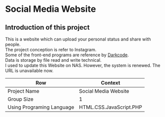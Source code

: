 # Social Media Website

## Introduction of this project

This is a website which can upload your personal status and share with people.</br>
The project conception is refer to Instagram.</br>
Some of the front-end programs are reference by [Darkcode](https://www.youtube.com/channel/UCD3KVjbb7aq2OiOffuungzw).</br>
Data is storage by file read and write technical.</br>
I used to update this Website on NAS. However, the system is renewed. The URL is unavailable now.</br>

Row | Context
-----|--------
 Project Name |  Social Media Website
 Group Size |  1
 Using Programing Language | HTML.CSS.JavaScript.PHP
